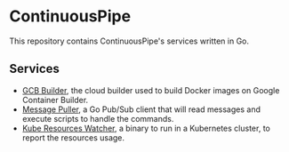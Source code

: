 # ContinuousPipe

This repository contains ContinuousPipe's services written in Go.

## Services

- [GCB Builder](gcb-builder/), the cloud builder used to build Docker images on Google Container Builder.
- [Message Puller](message-puller/), a Go Pub/Sub client that will read messages and execute scripts to handle the commands.
- [Kube Resources Watcher](kube-resources-watcher/), a binary to run in a Kubernetes cluster, to report the resources usage.
